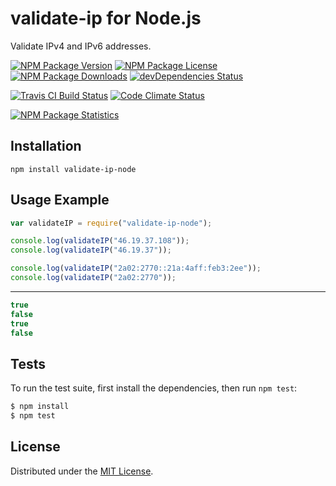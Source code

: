 # validate-ip for Node.js

Validate IPv4 and IPv6 addresses.

[![NPM Package Version][npm-package-version-badge]][npm-package-url]
[![NPM Package License][npm-package-license-badge]][npm-package-license-url]
[![NPM Package Downloads][npm-package-downloads-badge]][npm-package-url]
[![devDependencies Status][devDependencies-status-badge]][devDependencies-status-page-url]

[![Travis CI Build Status][travis-ci-build-status-badge]][travis-ci-build-status-page-url]
[![Code Climate Status][code-climate-status-badge]][code-climate-status-page-url]

[![NPM Package Statistics][npm-package-statistics-badge]][npm-package-url]

## Installation

`npm install validate-ip-node`

## Usage Example

```javascript
var validateIP = require("validate-ip-node");

console.log(validateIP("46.19.37.108"));
console.log(validateIP("46.19.37"));

console.log(validateIP("2a02:2770::21a:4aff:feb3:2ee"));
console.log(validateIP("2a02:2770"));
```

***

```javascript
true
false
true
false
```

## Tests

To run the test suite, first install the dependencies, then run `npm test`:

```bash
$ npm install
$ npm test
```

## License

Distributed under the [MIT License](LICENSE).

[npm-package-url]: https://npmjs.org/package/validate-ip-node

[npm-package-version-badge]: https://img.shields.io/npm/v/validate-ip-node.svg?style=flat-square

[npm-package-license-badge]: https://img.shields.io/npm/l/validate-ip-node.svg?style=flat-square
[npm-package-license-url]: http://opensource.org/licenses/MIT

[npm-package-downloads-badge]: https://img.shields.io/npm/dm/validate-ip-node.svg?style=flat-square

[devDependencies-status-badge]: https://david-dm.org/AnatoliyGatt/validate-ip-node/dev-status.svg?style=flat-square
[devDependencies-status-page-url]: https://david-dm.org/AnatoliyGatt/validate-ip-node#info=devDependencies

[travis-ci-build-status-badge]: https://img.shields.io/travis/AnatoliyGatt/validate-ip-node.svg?style=flat-square
[travis-ci-build-status-page-url]: https://travis-ci.org/AnatoliyGatt/validate-ip-node

[code-climate-status-badge]: https://img.shields.io/codeclimate/github/AnatoliyGatt/validate-ip-node.svg?style=flat-square
[code-climate-status-page-url]: https://codeclimate.com/github/AnatoliyGatt/validate-ip-node

[npm-package-statistics-badge]: https://nodei.co/npm/validate-ip-node.png?downloads=true&downloadRank=true&stars=true